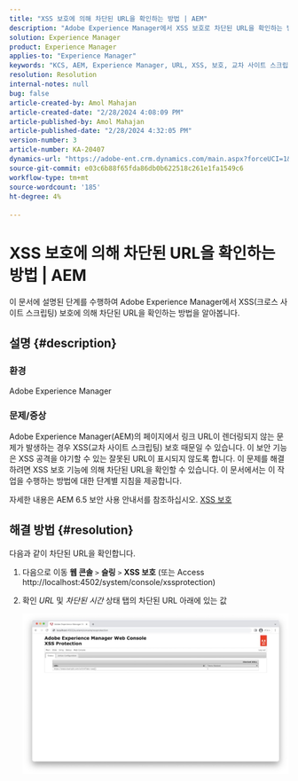 ```yaml
---
title: "XSS 보호에 의해 차단된 URL을 확인하는 방법 | AEM"
description: "Adobe Experience Manager에서 XSS 보호로 차단된 URL을 확인하는 방법을 알아봅니다."
solution: Experience Manager
product: Experience Manager
applies-to: "Experience Manager"
keywords: "KCS, AEM, Experience Manager, URL, XSS, 보호, 교차 사이트 스크립팅"
resolution: Resolution
internal-notes: null
bug: false
article-created-by: Amol Mahajan
article-created-date: "2/28/2024 4:08:09 PM"
article-published-by: Amol Mahajan
article-published-date: "2/28/2024 4:32:05 PM"
version-number: 3
article-number: KA-20407
dynamics-url: "https://adobe-ent.crm.dynamics.com/main.aspx?forceUCI=1&pagetype=entityrecord&etn=knowledgearticle&id=1e3ccc8d-53d6-ee11-9078-00224804dfb5"
source-git-commit: e03c6b88f65fda86db0b622518c261e1fa1549c6
workflow-type: tm+mt
source-wordcount: '185'
ht-degree: 4%

---
```


# XSS 보호에 의해 차단된 URL을 확인하는 방법 | AEM


이 문서에 설명된 단계를 수행하여 Adobe Experience Manager에서 XSS(크로스 사이트 스크립팅) 보호에 의해 차단된 URL을 확인하는 방법을 알아봅니다.

## 설명 {#description}


### <b>환경</b>

Adobe Experience Manager



### <b>문제/증상</b>

Adobe Experience Manager(AEM)의 페이지에서 링크 URL이 렌더링되지 않는 문제가 발생하는 경우 XSS(교차 사이트 스크립팅) 보호 때문일 수 있습니다. 이 보안 기능은 XSS 공격을 야기할 수 있는 잘못된 URL이 표시되지 않도록 합니다. 이 문제를 해결하려면 XSS 보호 기능에 의해 차단된 URL을 확인할 수 있습니다.
이 문서에서는 이 작업을 수행하는 방법에 대한 단계별 지침을 제공합니다.

자세한 내용은 AEM 6.5 보안 사용 안내서를 참조하십시오. [XSS 보호](https://experienceleague.adobe.com/docs/experience-manager-65/developing/introduction/security.html)


## 해결 방법 {#resolution}


다음과 같이 차단된 URL을 확인합니다.

1. 다음으로 이동 <b>웹 콘솔</b> `>`  <b>슬링</b> `>`  <b>XSS 보호</b> (또는 Access http://localhost:4502/system/console/xssprotection)


2. 확인 *URL* 및 *차단된 시간* 상태 탭의 차단된 URL 아래에 있는 값

   ![](assets/c1d7a6cc-d521-ed11-b83e-0022480866ad.png)

